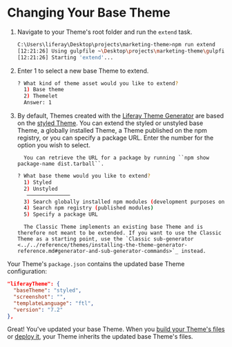 # Changing Your Base Theme

1. Navigate to your Theme's root folder and run the `extend` task. 

    ```bash
    C:\Users\liferay\Desktop\projects\marketing-theme>npm run extend
    [12:21:26] Using gulpfile ~\Desktop\projects\marketing-theme\gulpfile.js
    [12:21:26] Starting 'extend'...
    ```

1. Enter 1 to select a new base Theme to extend.

    ```bash
    ? What kind of theme asset would you like to extend?
      1) Base theme
      2) Themelet
      Answer: 1 
    ```

1. By default, Themes created with the [Liferay Theme Generator](https://github.com/liferay/generator-liferay-theme) are based on the [styled Theme](https://www.npmjs.com/package/liferay-theme-styled). You can extend the styled or unstyled base Theme, a globally installed Theme, a Theme published on the npm registry, or you can specify a package URL. Enter the number for the option you wish to select. 

    ```note::
      You can retrieve the URL for a package by running ``npm show package-name dist.tarball``.
    ```

    ```bash
    ? What base theme would you like to extend?
      1) Styled
      2) Unstyled
       ──────────────
      3) Search globally installed npm modules (development purposes only)
      4) Search npm registry (published modules)
      5) Specify a package URL
    ```

    ```note::
      The Classic Theme implements an existing base Theme and is therefore not meant to be extended. If you want to use the Classic Theme as a starting point, use the `Classic sub-generator <../../reference/themes/installing-the-theme-generator-reference.md#generator-and-sub-generator-commands>`_ instead.
    ```

Your Theme's `package.json` contains the updated base Theme configuration:

```json
"liferayTheme": {
  "baseTheme": "styled",
  "screenshot": "",
  "templateLanguage": "ftl",
  "version": "7.2"
},
```

Great! You've updated your base Theme. When you [build your Theme's files](./building-themes.md) or [deploy it](./deploying-themes.md), your Theme inherits the updated base Theme's files.
